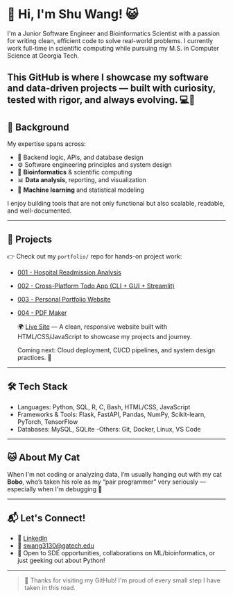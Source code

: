 # 👋 Hi, I'm Shu Wang! 😺

I'm a Junior Software Engineer and Bioinformatics Scientist with a passion for writing clean, efficient code to solve real-world problems. I currently work full-time in scientific computing while pursuing my M.S. in Computer Science at Georgia Tech.

This GitHub is where I showcase my software and data-driven projects — built with curiosity, tested with rigor, and always evolving. 💻🌱
---

## 📘 Background

My expertise spans across:
- 🧱 Backend logic, APIs, and database design
- ⚙️ Software engineering principles and system design
- 🧬 **Bioinformatics** & scientific computing
- 📊 **Data analysis**, reporting, and visualization
- 🤖 **Machine learning** and statistical modeling

I enjoy building tools that are not only functional but also scalable, readable, and well-documented.

---

## 🚀 Projects
👉 Check out my `portfolio/` repo for hands-on project work:
- [001 - Hospital Readmission Analysis](https://github.com/shuwangs/practice/tree/main/001-readmission-analysis)
- [002 - Cross-Platform Todo App (CLI + GUI + Streamlit)](https://github.com/shuwangs/portfolio/tree/main/002-flask-todo-api)
- [003 - Personal Portfolio Website](https://github.com/shuwangs/personal-site)
- [004 - PDF Maker](https://github.com/shuwangs/portfolio/tree/main/004-pdf-maker)
  
  🌍 [Live Site](https://shuwangs.github.io/personal-site/) — A clean, responsive website built with HTML/CSS/JavaScript to showcase my projects and journey.  


  Coming next: Cloud deployment, CI/CD pipelines, and system design practices. 🎯

---

## 🛠️ Tech Stack
- Languages: Python, SQL, R, C, Bash, HTML/CSS, JavaScript
- Frameworks & Tools: Flask, FastAPI, Pandas, NumPy, Scikit-learn, PyTorch, TensorFlow
- Databases: MySQL, SQLite
-Others: Git, Docker, Linux, VS Code

---

## 🐱 About My Cat

When I'm not coding or analyzing data, I’m usually hanging out with my cat **Bobo**, who’s taken his role as my “pair programmer” very seriously — especially when I'm debugging 🐾

--- 

## 📬 Let's Connect!

- 🔗 [LinkedIn](https://www.linkedin.com/in/shuuwang/)
- 💌 swang3130@gatech.edu  
- 🤝 Open to SDE opportunities, collaborations on ML/bioinformatics, or just geeking out about Python!

---

> 💛 Thanks for visiting my GitHub! I'm proud of every small step I have taken in this road.
